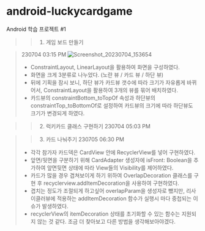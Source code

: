 # android-luckycardgame
Android 학습 프로젝트 #1

> > 1. 게임 보드 만들기

> 230704 03:15 PM
![Screenshot_20230704_153654](https://github.com/softeerbootcamp-2nd/android-luckycardgame/assets/61905052/eb18d03f-3e75-4da9-933e-1ac069492cf1)
> - ConstraintLayout, LinearLayout을 활용하여 화면을 구성하였다.
> - 화면을 크게 3분류로 나누었다. (노란 뷰 / 카드 뷰 / 하단 뷰)
> - 뒤에 기획을 잠시 보니, 하단 뷰가 카드뷰 갯수에 따라 크기가 자유롭게 바뀌어서, ConstraintLayout을 활용하여 3개의 뷰를 묶어 배치하였다.
> - 카드뷰의 constraintBottom_toTopOf 속성과 하단뷰의 constraintTop_toBottomOf로 설정하여 카드뷰의 크기에 따라 하단뷰도 크기가 변경되게 하였다.

> > 2. 럭키카드 클래스 구현하기
> 230704 05:03 PM


> > 3. 카드 나눠주기
> 230705 06:30 PM
> - 각각 참가자 카드덱은 CardView 안에 RecyclerView를 넣어 구현하였다.
> - 앞면/뒷면을 구분하기 위해 CardAdapter 생성자에 isFront: Boolean을 추가하여 앞면뒷면 상태에 따라 View들의 Visibility를 제어하였다.
> - 카드가 많을 경우 겹쳐보이게 하기 위하여 OverlapDecoration 클래스를 구현 후 recyclerview.addItemDecoration을 사용하여 구현하였다.
> - 겹치는 정도가 조절되게 하고싶어 overlapParam을 생성자로 뺐지만, 리사이클러뷰에 적용하는 addItemDecoration 함수가 실행시 마다 중첩되는 이슈가 발생하였다.
> - recyclerView의 itemDecoration 상태를 초기화할 수 있는 함수는 지원되지 않는 것 같다. 조금 더 찾아보고 다른 방법을 생각해보아야겠다.
